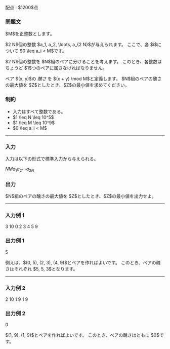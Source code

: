 
<div>

<span>

<span>

<p>
配点 : $1200$点
</p>

<div>

<section>

### **問題文**

<p>
$M$を正整数とします。
</p>

<p>
$2 N$個の整数 $a_1, a_2, \ldots, a_{2 N}$が与えられます。
ここで、各 $i$について $0 \leq a_i < M$です。
</p>

<p>
$2 N$個の整数を $N$組のペアに分けることを考えます。
このとき、各整数はちょうど $1$つのペアに属さなければなりません。
</p>

<p>
ペア $(x, y)$の 
<em>
醜さ
</em>
を $(x + y) \mod M$と定義します。
$N$組のペアの醜さの最大値を $Z$としたとき、$Z$の最小値を求めてください。
</p>

</section>

</div>

<div>

<section>

### **制約**

<ul>

<li>
入力はすべて整数である。
</li>

<li>
$1 \leq N \leq 10^5$
</li>

<li>
$1 \leq M \leq 10^9$
</li>

<li>
$0 \leq a_i < M$
</li>

</ul>

</section>

</div>

---

<div>

<div>

<section>

### **入力**

<p>
入力は以下の形式で標準入力から与えられる。
</p>

<div>

$N$$M$$a_1$$a_2$$\cdots$$a_{2N}$
</div>

</section>

</div>

<div>

<section>

### **出力**

<p>
$N$組のペアの醜さの最大値を $Z$としたとき、$Z$の最小値を出力せよ。
</p>

</section>

</div>

</div>

---

<div>

<section>

### **入力例 1**

<div>

3 10
0 2 3 4 5 9

</div>

</section>

</div>

<div>

<section>

### **出力例 1**

<div>

5

</div>

<p>
例えば、$(0, 5), (2, 3), (4, 9)$とペアを作ればよいです。
このとき、ペアの醜さはそれぞれ $5, 5, 3$となります。
</p>

</section>

</div>

---

<div>

<section>

### **入力例 2**

<div>

2 10
1 9 1 9

</div>

</section>

</div>

<div>

<section>

### **出力例 2**

<div>

0

</div>

<p>
$(1, 9), (1, 9)$とペアを作ればよいです。
このとき、ペアの醜さはともに $0$です。
</p>

</section>

</div>

</span>

</span>

</div>
